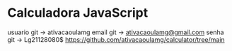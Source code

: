# Calculadora JavaScript
usuario git -> ativacaoulamg
email git -> ativacaoulamg@gmail.com
senha git -> Lg21128080$
https://github.com/ativacaoulamg/calculator/tree/main


